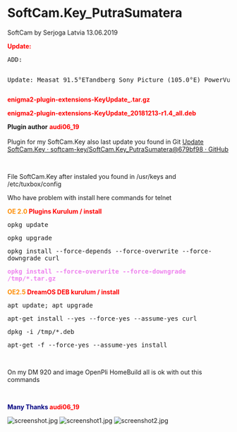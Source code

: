 # SoftCam.Key_PutraSumatera
SoftCam by Serjoga Latvia 13.06.2019
<p><strong><span style="color: red">Update: </span></strong></p>
<pre>ADD:

Update:
Measat 91.5°ETandberg
Sony Picture (105.0°E) PowerVu
</pre>

<p><strong><span style="color: red">enigma2-plugin-extensions-KeyUpdate_.tar.gz</span></strong></p>
<p><strong><span style="color: red">enigma2-plugin-extensions-KeyUpdate_20181213-r1.4_all.deb</span></strong></p>
<p><strong>Plugin author</strong> <strong><span style="color:#FF0000;">audi06_19<br></span></strong><br> Plugin for my SoftCam.Key also last update you found in Git <a href="https://github.com/softcam-key/SoftCam.Key_PutraSumatera/commits/master/">Update SoftCam.Key · softcam-key/SoftCam.Key_PutraSumatera@679bf98 · GitHub</a></p>
<p><br></p>
<p>File SoftCam.Key after instaled you found in /usr/keys and /etc/tuxbox/config</p>
<p>Who have problem with install here commands for telnet</p>
<p><span style="color:#FF0000;"><strong></strong></span><strong><span style="color:#FF8C00;">OE 2.0</span></strong><span style="color:#FF0000;"><strong> Plugins Kurulum / install</strong></span></p>
<p><kbd>opkg update</kbd></p>
<p><kbd>opkg upgrade</kbd></p>
<p><kbd>opkg install --force-depends --force-overwrite --force-downgrade curl</kbd></p>
<p><strong><span style="color:#EE82EE;"><kbd>opkg install --force-overwrite --force-downgrade /tmp/*.tar.gz</kbd><br></span></strong></p>
<p><strong><span style="color:#FF8C00;">OE2.5</span><span style="color:#FF0000;"> DreamOS DEB kurulum / install</span></strong></p>
<p><kbd>apt update; apt upgrade</kbd></p>
<p><kbd>apt-get install --yes --force-yes --assume-yes curl</kbd></p>
<p><kbd>dpkg -i /tmp/*.deb</kbd></p>
<p><kbd>apt-get -f --force-yes --assume-yes install</kbd></p>
<p><br></p>
<p>On my DM 920 and image OpenPli HomeBuild all is ok with out this commands</p>
<p><span style="color:#000080;"><br></span></p>
<p><strong><span style="color:#000080;">Many Thanks </span><span style="color:#FF0000;">audi06_19</span><span style="color:#000080;"></span></strong><br></p>

<img src="http://www.hizliresimyukle.com/images/2018/12/03/screenshot.jpg" alt="screenshot.jpg" border="0">
<img src="http://www.hizliresimyukle.com/images/2018/12/03/screenshot1.jpg" alt="screenshot1.jpg" border="0">
<img src="http://www.hizliresimyukle.com/images/2018/12/03/screenshot2.jpg" alt="screenshot2.jpg" border="0">
